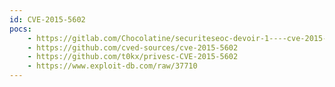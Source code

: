 ```yaml
---
id: CVE-2015-5602
pocs:
    - https://gitlab.com/Chocolatine/securiteseoc-devoir-1----cve-2015-5602
    - https://github.com/cved-sources/cve-2015-5602
    - https://github.com/t0kx/privesc-CVE-2015-5602
    - https://www.exploit-db.com/raw/37710
---
```

